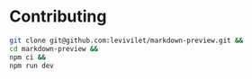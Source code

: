 # Contributing

```sh
git clone git@github.com:levivilet/markdown-preview.git &&
cd markdown-preview &&
npm ci &&
npm run dev
```
